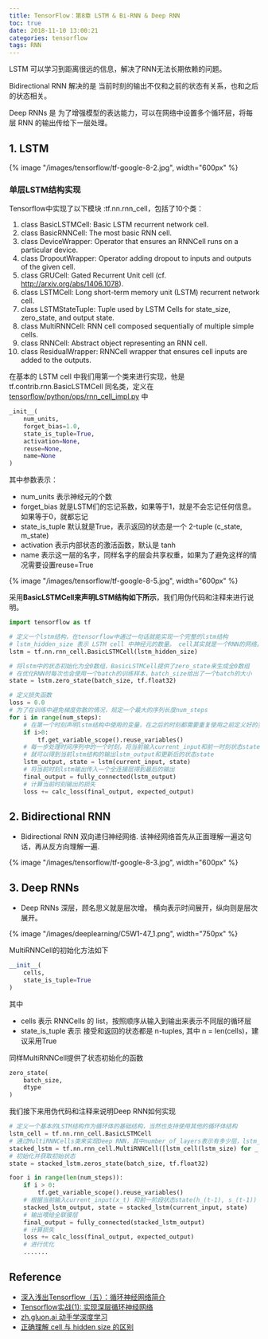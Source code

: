 ```yaml
---
title: TensorFlow：第8章 LSTM & Bi-RNN & Deep RNN
toc: true
date: 2018-11-10 13:00:21
categories: tensorflow
tags: RNN
---
```


LSTM 可以学习到距离很远的信息，解决了RNN无法长期依赖的问题。 

Bidirectional RNN 解决的是 当前时刻的输出不仅和之前的状态有关系，也和之后的状态相关。

Deep RNNs 是 为了增强模型的表达能力，可以在网络中设置多个循环层，将每层 RNN 的输出传给下一层处理。

<!-- more -->

## 1. LSTM

{% image "/images/tensorflow/tf-google-8-2.jpg", width="600px" %}

### 单层LSTM结构实现

Tensorflow中实现了以下模块 :tf.nn.rnn_cell，包括了10个类：

1. class BasicLSTMCell: Basic LSTM recurrent network cell.
2. class BasicRNNCell: The most basic RNN cell.
3. class DeviceWrapper: Operator that ensures an RNNCell runs on a particular device.
4. class DropoutWrapper: Operator adding dropout to inputs and outputs of the given cell.
5. class GRUCell: Gated Recurrent Unit cell (cf. http://arxiv.org/abs/1406.1078).
6. class LSTMCell: Long short-term memory unit (LSTM) recurrent network cell.
7. class LSTMStateTuple: Tuple used by LSTM Cells for state_size, zero_state, and output state.
8. class MultiRNNCell: RNN cell composed sequentially of multiple simple cells.
9. class RNNCell: Abstract object representing an RNN cell.
10. class ResidualWrapper: RNNCell wrapper that ensures cell inputs are added to the outputs.

在基本的 LSTM cell 中我们用第一个类来进行实现，他是 tf.contrib.rnn.BasicLSTMCell 同名类，定义在 [tensorflow/python/ops/rnn_cell_impl.py](https://github.com/tensorflow/tensorflow/blob/r1.11/tensorflow/python/ops/rnn_cell_impl.py) 中

```py
_init__(
    num_units,
    forget_bias=1.0,
    state_is_tuple=True,
    activation=None,
    reuse=None,
    name=None
)
```

其中参数表示：

- num\_units 表示神经元的个数
- forget\_bias 就是LSTM们的忘记系数，如果等于1，就是不会忘记任何信息。如果等于0，就都忘记
- state\_is\_tuple 默认就是True，表示返回的状态是一个 2-tuple (c_state, m_state)
- activation 表示内部状态的激活函数，默认是 tanh
- name 表示这一层的名字，同样名字的层会共享权重，如果为了避免这样的情况需要设置reuse=True

{% image "/images/tensorflow/tf-google-8-5.jpg", width="600px" %}

采用**BasicLSTMCell来声明LSTM结构如下所示**，我们用伪代码和注释来进行说明。

```py
import tensorflow as tf

# 定义一个lstm结构，在tensorflow中通过一句话就能实现一个完整的lstm结构
# lstm_hidden_size 表示 LSTM cell 中神经元的数量。 cell其实就是一个RNN的网络。
lstm = tf.nn.rnn_cell.BasicLSTMCell(lstm_hidden_size)

# 将lstm中的状态初始化为全0数组，BasicLSTMCell提供了zero_state来生成全0数组
# 在优化RNN时每次也会使用一个batch的训练样本，batch_size给出了一个batch的大小
state = lstm.zero_state(batch_size, tf.float32)

# 定义损失函数
loss = 0.0
# 为了在训练中避免梯度弥散的情况，规定一个最大的序列长度num_steps
for i in range(num_steps):
    # 在第一个时刻声明lstm结构中使用的变量，在之后的时刻都需要重复使用之前定义好的变量
    if i>0:
        tf.get_variable_scope().reuse_variables()
    # 每一步处理时间序列中的一个时刻，将当前输入current_input和前一时刻状态state传入LSTM结构
    # 就可以得到当前lstm结构的输出lstm_output和更新后的状态state
    lstm_output, state = lstm(current_input, state)
    # 将当前时刻lstm输出传入一个全连接层得到最后的输出
    final_output = fully_connected(lstm_output)
    # 计算当前时刻输出的损失
    loss += calc_loss(final_output, expected_output)
```

## 2. Bidirectional RNN

- Bidirectional RNN 双向递归神经网络. 该神经网络首先从正面理解一遍这句话，再从反方向理解一遍.

{% image "/images/tensorflow/tf-google-8-3.jpg", width="600px" %}

## 3. Deep RNNs

- Deep RNNs 深层，顾名思义就是层次增。 横向表示时间展开，纵向则是层次展开。

<!--{% image "/images/tensorflow/tf-google-8-4.jpg", width="600px" %}
-->
{% image "/images/deeplearning/C5W1-47_1.png", width="750px" %}

MultiRNNCell的初始化方法如下

```py
__init__(
    cells,
    state_is_tuple=True
)
```

其中

- cells 表示 RNNCells 的 list，按照顺序从输入到输出来表示不同层的循环层
- state_is_tuple 表示 接受和返回的状态都是 n-tuples, 其中 n = len(cells)，建议采用True

同样MultiRNNCell提供了状态初始化的函数

```py
zero_state(
    batch_size,
    dtype
)
```

我们接下来用伪代码和注释来说明Deep RNN如何实现

```py
# 定义一个基本的LSTM结构作为循环体的基础结构，当然也支持使用其他的循环体结构
lstm_cell = tf.nn.rnn_cell.BasicLSTMCell
# 通过MultiRNNCells类来实现Deep RNN，其中number_of_layers表示有多少层，lstm_size表示每层的单元数量
stacked_lstm = tf.nn.rnn_cell.MultiRNNCell([lstm_cell(lstm_size) for _ in range(number_of_layers)])
# 初始化并获取初始状态
state = stacked_lstm.zeros_state(batch_size, tf.float32)

foor i in range(len(num_steps)):
    if i > 0:
        tf.get_variable_scope().reuse_variables()
    # 根据当前输入current_input(x_t) 和前一阶段状态state(h_(t-1), s_(t-1)) 来前向计算得到当前状态state(h_t, s_t) 和输出stacked_lstm_output (h_t)
    stacked_lstm_output, state = stacked_lstm(current_input, state)
    # 输出喂给全联接层
    final_output = fully_connected(stacked_lstm_output)
    # 计算损失
    loss += calc_loss(final_output, expected_output)
    # 进行优化
    .......
```

## Reference

- [深入浅出Tensorflow（五）：循环神经网络简介][1]
- [Tensorflow实战(1): 实现深层循环神经网络][2]
- [zh.gluon.ai 动手学深度学习][3]
- [正确理解 cell 与 hidden size 的区别][4]

[1]: https://www.ctolib.com/docs-Tensorflow-c-Tensorflow5.html
[2]: https://zhuanlan.zhihu.com/p/37070414
[3]: https://zh.gluon.ai/
[4]: https://www.zhihu.com/question/272049149
